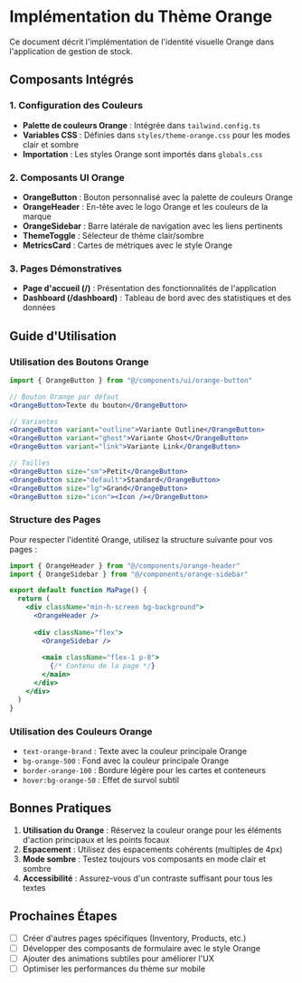 # Implémentation du Thème Orange

Ce document décrit l'implémentation de l'identité visuelle Orange dans l'application de gestion de stock.

## Composants Intégrés

### 1. Configuration des Couleurs

- **Palette de couleurs Orange** : Intégrée dans `tailwind.config.ts`
- **Variables CSS** : Définies dans `styles/theme-orange.css` pour les modes clair et sombre
- **Importation** : Les styles Orange sont importés dans `globals.css`

### 2. Composants UI Orange

- **OrangeButton** : Bouton personnalisé avec la palette de couleurs Orange
- **OrangeHeader** : En-tête avec le logo Orange et les couleurs de la marque
- **OrangeSidebar** : Barre latérale de navigation avec les liens pertinents
- **ThemeToggle** : Sélecteur de thème clair/sombre
- **MetricsCard** : Cartes de métriques avec le style Orange

### 3. Pages Démonstratives

- **Page d'accueil (/)** : Présentation des fonctionnalités de l'application
- **Dashboard (/dashboard)** : Tableau de bord avec des statistiques et des données

## Guide d'Utilisation

### Utilisation des Boutons Orange

```jsx
import { OrangeButton } from "@/components/ui/orange-button"

// Bouton Orange par défaut
<OrangeButton>Texte du bouton</OrangeButton>

// Variantes
<OrangeButton variant="outline">Variante Outline</OrangeButton>
<OrangeButton variant="ghost">Variante Ghost</OrangeButton>
<OrangeButton variant="link">Variante Link</OrangeButton>

// Tailles
<OrangeButton size="sm">Petit</OrangeButton>
<OrangeButton size="default">Standard</OrangeButton>
<OrangeButton size="lg">Grand</OrangeButton>
<OrangeButton size="icon"><Icon /></OrangeButton>
```

### Structure des Pages

Pour respecter l'identité Orange, utilisez la structure suivante pour vos pages :

```jsx
import { OrangeHeader } from "@/components/orange-header"
import { OrangeSidebar } from "@/components/orange-sidebar"

export default function MaPage() {
  return (
    <div className="min-h-screen bg-background">
      <OrangeHeader />
      
      <div className="flex">
        <OrangeSidebar />
        
        <main className="flex-1 p-8">
          {/* Contenu de la page */}
        </main>
      </div>
    </div>
  )
}
```

### Utilisation des Couleurs Orange

- `text-orange-brand` : Texte avec la couleur principale Orange
- `bg-orange-500` : Fond avec la couleur principale Orange
- `border-orange-100` : Bordure légère pour les cartes et conteneurs
- `hover:bg-orange-50` : Effet de survol subtil

## Bonnes Pratiques

1. **Utilisation du Orange** : Réservez la couleur orange pour les éléments d'action principaux et les points focaux
2. **Espacement** : Utilisez des espacements cohérents (multiples de 4px)
3. **Mode sombre** : Testez toujours vos composants en mode clair et sombre
4. **Accessibilité** : Assurez-vous d'un contraste suffisant pour tous les textes

## Prochaines Étapes

- [ ] Créer d'autres pages spécifiques (Inventory, Products, etc.)
- [ ] Développer des composants de formulaire avec le style Orange
- [ ] Ajouter des animations subtiles pour améliorer l'UX
- [ ] Optimiser les performances du thème sur mobile
